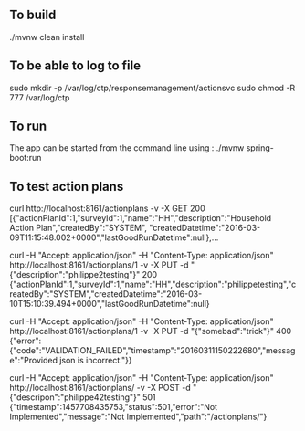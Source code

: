 ## To build
./mvnw clean install


## To be able to log to file
sudo mkdir -p /var/log/ctp/responsemanagement/actionsvc 
sudo chmod -R 777 /var/log/ctp


## To run
The app can be started from the command line using : ./mvnw spring-boot:run


## To test action plans
curl http://localhost:8161/actionplans -v -X GET
200 [{"actionPlanId":1,"surveyId":1,"name":"HH","description":"Household Action Plan","createdBy":"SYSTEM", "createdDatetime":"2016-03-09T11:15:48.002+0000","lastGoodRunDatetime":null},...

curl  -H "Accept: application/json" -H "Content-Type: application/json" http://localhost:8161/actionplans/1 -v -X PUT -d "{\"description\":\"philippe2testing\"}"
200 {"actionPlanId":1,"surveyId":1,"name":"HH","description":"philippetesting","createdBy":"SYSTEM","createdDatetime":"2016-03-10T15:10:39.494+0000","lastGoodRunDatetime":null}

curl -H "Accept: application/json" -H "Content-Type: application/json" http://localhost:8161/actionplans/1 -v -X PUT -d "{\"somebad\":\"trick\"}"
400 {"error":{"code":"VALIDATION_FAILED","timestamp":"20160311150222680","message":"Provided json is incorrect."}}

curl  -H "Accept: application/json" -H "Content-Type: application/json" http://localhost:8161/actionplans/ -v -X POST -d "{\"descripon\":\"philippe42testing\"}"
501 {"timestamp":1457708435753,"status":501,"error":"Not Implemented","message":"Not Implemented","path":"/actionplans/"}
